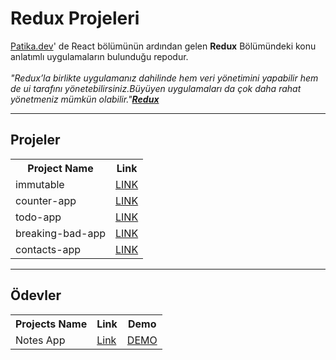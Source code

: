# Redux Projeleri
 [Patika.dev](https://app.patika.dev/referral/ezgiEH)' de React bölümünün ardından gelen <b>Redux</b> Bölümündeki konu anlatımlı uygulamaların bulunduğu repodur.
 <br/>
  <br/>
  <i>"Redux’la birlikte uygulamanız dahilinde hem veri yönetimini yapabilir hem de ui tarafını yönetebilirsiniz.Büyüyen uygulamaları da çok daha rahat yönetmeniz mümkün       olabilir."<b>[Redux](https://app.patika.dev/courses/redux)</b></i> 
  <br/>
  <hr/>
  
  ## Projeler
  <table style="width:100%">
  <tr>
    <th>Project Name</th>
    <th>Link</th>
  </tr>
  <tr>
    <td>immutable</td>
    <td><a href="https://github.com/ezgiEH/redux-projects/tree/main/immutable">LINK</a></td>
  </tr>
   <tr>
    <td>counter-app</td>
    <td><a href="https://github.com/ezgiEH/redux-projects/tree/main/counter-app">LINK</a></td>
  </tr>
   <tr>
    <td>todo-app</td>
    <td><a href="https://github.com/ezgiEH/redux-projects/tree/main/todo-app">LINK</a></td>
  </tr>
   <tr>
    <td>breaking-bad-app</td>
    <td><a href="https://github.com/ezgiEH/redux-projects/tree/main/breaking-bad-app">LINK</a></td>
  </tr>
   <tr>
    <td>contacts-app</td>
    <td><a href="https://github.com/ezgiEH/redux-projects/tree/main/contacts-app">LINK</a></td>
  </tr>
</table>

<hr/>

## Ödevler

 <table style="width:100%">
  <tr>
    <th>Projects Name</th>
    <th>Link</th>
    <th>Demo</th>
  </tr>
  <tr>
    <td>Notes App</td>
    <td><a href="https://github.com/ezgiEH/Redux-notes-app">Link</a></td>
    <td><a href="https://redux-notes-eh.netlify.app/">DEMO</a></td>
  </tr>
</table>


